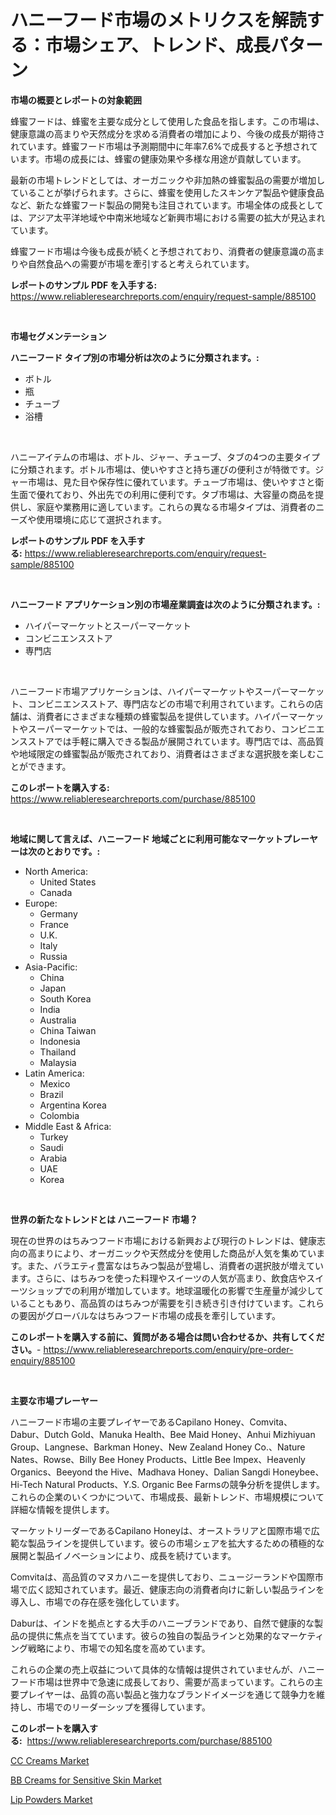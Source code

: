 <p><h1>ハニーフード市場のメトリクスを解読する：市場シェア、トレンド、成長パターン</h1></p><p><strong>市場の概要とレポートの対象範囲</strong></p>
<p><p>蜂蜜フードは、蜂蜜を主要な成分として使用した食品を指します。この市場は、健康意識の高まりや天然成分を求める消費者の増加により、今後の成長が期待されています。蜂蜜フード市場は予測期間中に年率7.6%で成長すると予想されています。市場の成長には、蜂蜜の健康効果や多様な用途が貢献しています。</p><p>最新の市場トレンドとしては、オーガニックや非加熱の蜂蜜製品の需要が増加していることが挙げられます。さらに、蜂蜜を使用したスキンケア製品や健康食品など、新たな蜂蜜フード製品の開発も注目されています。市場全体の成長としては、アジア太平洋地域や中南米地域など新興市場における需要の拡大が見込まれています。</p><p>蜂蜜フード市場は今後も成長が続くと予想されており、消費者の健康意識の高まりや自然食品への需要が市場を牽引すると考えられています。</p></p>
<p><strong>レポートのサンプル PDF を入手する:</strong> <a href="https://www.reliableresearchreports.com/enquiry/request-sample/885100">https://www.reliableresearchreports.com/enquiry/request-sample/885100</a></p>
<p>&nbsp;</p>
<p><strong>市場セグメンテーション</strong></p>
<p><strong>ハニーフード タイプ別の市場分析は次のように分類されます。:</strong></p>
<p><ul><li>ボトル</li><li>瓶</li><li>チューブ</li><li>浴槽</li></ul></p>
<p>&nbsp;</p>
<p><p>ハニーアイテムの市場は、ボトル、ジャー、チューブ、タブの4つの主要タイプに分類されます。ボトル市場は、使いやすさと持ち運びの便利さが特徴です。ジャー市場は、見た目や保存性に優れています。チューブ市場は、使いやすさと衛生面で優れており、外出先での利用に便利です。タブ市場は、大容量の商品を提供し、家庭や業務用に適しています。これらの異なる市場タイプは、消費者のニーズや使用環境に応じて選択されます。</p></p>
<p><strong>レポートのサンプル PDF を入手する:</strong>&nbsp;<a href="https://www.reliableresearchreports.com/enquiry/request-sample/885100">https://www.reliableresearchreports.com/enquiry/request-sample/885100</a></p>
<p>&nbsp;</p>
<p><strong> ハニーフード アプリケーション別の市場産業調査は次のように分類されます。:</strong></p>
<p><ul><li>ハイパーマーケットとスーパーマーケット</li><li>コンビニエンスストア</li><li>専門店</li></ul></p>
<p>&nbsp;</p>
<p><p>ハニーフード市場アプリケーションは、ハイパーマーケットやスーパーマーケット、コンビニエンスストア、専門店などの市場で利用されています。これらの店舗は、消費者にさまざまな種類の蜂蜜製品を提供しています。ハイパーマーケットやスーパーマーケットでは、一般的な蜂蜜製品が販売されており、コンビニエンスストアでは手軽に購入できる製品が展開されています。専門店では、高品質や地域限定の蜂蜜製品が販売されており、消費者はさまざまな選択肢を楽しむことができます。</p></p>
<p><strong>このレポートを購入する:</strong>&nbsp; <a href="https://www.reliableresearchreports.com/purchase/885100">https://www.reliableresearchreports.com/purchase/885100</a></p>
<p>&nbsp;</p>
<p><strong>地域に関して言えば、ハニーフード 地域ごとに利用可能なマーケットプレーヤーは次のとおりです。:</strong></p>
<p><ul>
    <li>
        North America:
        <ul>
            <li>United States</li>
            <li>Canada</li>
        </ul>
    </li>
    <li>
        Europe:
        <ul>
            <li>Germany</li>
            <li>France</li>
            <li>U.K.</li>
            <li>Italy</li>
            <li>Russia</li>
        </ul>
    </li>
    <li>
        Asia-Pacific:
        <ul>
            <li>China</li>
            <li>Japan</li>
            <li>South Korea</li>
            <li>India</li>
            <li>Australia</li>
            <li>China Taiwan</li>
            <li>Indonesia</li>
            <li>Thailand</li>
            <li>Malaysia</li>
        </ul>
    </li>
    <li>
        Latin America:
        <ul>
            <li>Mexico</li>
            <li>Brazil</li>
            <li>Argentina Korea</li>
            <li>Colombia</li>
        </ul>
    </li>
    <li>
        Middle East & Africa:
        <ul>
            <li>Turkey</li>
            <li>Saudi</li>
            <li>Arabia</li>
            <li>UAE</li>
            <li>Korea</li>
        </ul>
    </li>
    </ul></p>
<p>&nbsp;</p>
<p><strong>世界の新たなトレンドとは ハニーフード 市場？</strong></p>
<p><p>現在の世界のはちみつフード市場における新興および現行のトレンドは、健康志向の高まりにより、オーガニックや天然成分を使用した商品が人気を集めています。また、バラエティ豊富なはちみつ製品が登場し、消費者の選択肢が増えています。さらに、はちみつを使った料理やスイーツの人気が高まり、飲食店やスイーツショップでの利用が増加しています。地球温暖化の影響で生産量が減少していることもあり、高品質のはちみつが需要を引き続き引き付けています。これらの要因がグローバルなはちみつフード市場の成長を牽引しています。</p></p>
<p><strong>このレポートを購入する前に、質問がある場合は問い合わせるか、共有してください。</strong>- <a href="https://www.reliableresearchreports.com/enquiry/pre-order-enquiry/885100">https://www.reliableresearchreports.com/enquiry/pre-order-enquiry/885100</a></p>
<p>&nbsp;</p>
<p><strong>主要な市場プレーヤー</strong></p>
<p><p>ハニーフード市場の主要プレイヤーであるCapilano Honey、Comvita、Dabur、Dutch Gold、Manuka Health、Bee Maid Honey、Anhui Mizhiyuan Group、Langnese、Barkman Honey、New Zealand Honey Co.、Nature Nates、Rowse、Billy Bee Honey Products、Little Bee Impex、Heavenly Organics、Beeyond the Hive、Madhava Honey、Dalian Sangdi Honeybee、Hi-Tech Natural Products、Y.S. Organic Bee Farmsの競争分析を提供します。これらの企業のいくつかについて、市場成長、最新トレンド、市場規模について詳細な情報を提供します。</p><p>マーケットリーダーであるCapilano Honeyは、オーストラリアと国際市場で広範な製品ラインを提供しています。彼らの市場シェアを拡大するための積極的な展開と製品イノベーションにより、成長を続けています。</p><p>Comvitaは、高品質のマヌカハニーを提供しており、ニュージーランドや国際市場で広く認知されています。最近、健康志向の消費者向けに新しい製品ラインを導入し、市場での存在感を強化しています。</p><p>Daburは、インドを拠点とする大手のハニーブランドであり、自然で健康的な製品の提供に焦点を当てています。彼らの独自の製品ラインと効果的なマーケティング戦略により、市場での知名度を高めています。</p><p>これらの企業の売上収益について具体的な情報は提供されていませんが、ハニーフード市場は世界中で急速に成長しており、需要が高まっています。これらの主要プレイヤーは、品質の高い製品と強力なブランドイメージを通じて競争力を維持し、市場でのリーダーシップを獲得しています。</p></p>
<p><strong>このレポートを購入する:</strong>&nbsp;&nbsp;<a href="https://www.reliableresearchreports.com/purchase/885100">https://www.reliableresearchreports.com/purchase/885100</a></p>
<p><p><a href="https://github.com/PeterParrish5/Market-Research-Report-List-4/blob/main/cc-creams-market.md">CC Creams Market</a></p><p><a href="https://github.com/Whitneyboyettebo9kiw7yr13/Market-Research-Report-List-1/blob/main/bb-creams-for-sensitive-skin-market.md">BB Creams for Sensitive Skin Market</a></p><p><a href="https://github.com/jhcraigie/Market-Research-Report-List-2/blob/main/lip-powders-market.md">Lip Powders Market</a></p></p>